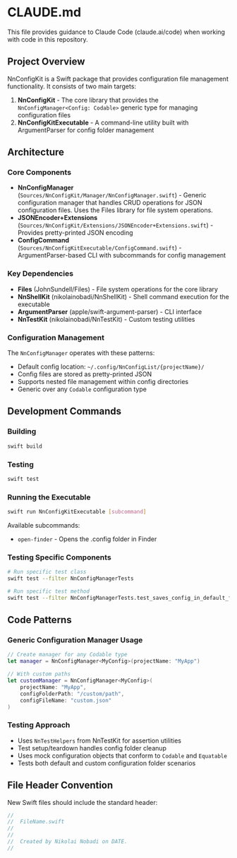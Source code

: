 # CLAUDE.md

This file provides guidance to Claude Code (claude.ai/code) when working with code in this repository.

## Project Overview

NnConfigKit is a Swift package that provides configuration file management functionality. It consists of two main targets:

1. **NnConfigKit** - The core library that provides the `NnConfigManager<Config: Codable>` generic type for managing configuration files
2. **NnConfigKitExecutable** - A command-line utility built with ArgumentParser for config folder management

## Architecture

### Core Components

- **NnConfigManager** (`Sources/NnConfigKit/Manager/NnConfigManager.swift`) - Generic configuration manager that handles CRUD operations for JSON configuration files. Uses the Files library for file system operations.
- **JSONEncoder+Extensions** (`Sources/NnConfigKit/Extensions/JSONEncoder+Extensions.swift`) - Provides pretty-printed JSON encoding
- **ConfigCommand** (`Sources/NnConfigKitExecutable/ConfigCommand.swift`) - ArgumentParser-based CLI with subcommands for config management

### Key Dependencies

- **Files** (JohnSundell/Files) - File system operations for the core library
- **NnShellKit** (nikolainobadi/NnShellKit) - Shell command execution for the executable
- **ArgumentParser** (apple/swift-argument-parser) - CLI interface
- **NnTestKit** (nikolainobadi/NnTestKit) - Custom testing utilities

### Configuration Management

The `NnConfigManager` operates with these patterns:
- Default config location: `~/.config/NnConfigList/{projectName}/`
- Config files are stored as pretty-printed JSON
- Supports nested file management within config directories
- Generic over any `Codable` configuration type

## Development Commands

### Building
```bash
swift build
```

### Testing
```bash
swift test
```

### Running the Executable
```bash
swift run NnConfigKitExecutable [subcommand]
```

Available subcommands:
- `open-finder` - Opens the .config folder in Finder

### Testing Specific Components
```bash
# Run specific test class
swift test --filter NnConfigManagerTests

# Run specific test method
swift test --filter NnConfigManagerTests.test_saves_config_in_default_folder_and_overwrites_config_when_updating
```

## Code Patterns

### Generic Configuration Manager Usage
```swift
// Create manager for any Codable type
let manager = NnConfigManager<MyConfig>(projectName: "MyApp")

// With custom paths
let customManager = NnConfigManager<MyConfig>(
    projectName: "MyApp",
    configFolderPath: "/custom/path",
    configFileName: "custom.json"
)
```

### Testing Approach
- Uses `NnTestHelpers` from NnTestKit for assertion utilities
- Test setup/teardown handles config folder cleanup
- Uses mock configuration objects that conform to `Codable` and `Equatable`
- Tests both default and custom configuration folder scenarios

## File Header Convention

New Swift files should include the standard header:
```swift
//
//  FileName.swift
//
//
//  Created by Nikolai Nobadi on DATE.
//
```